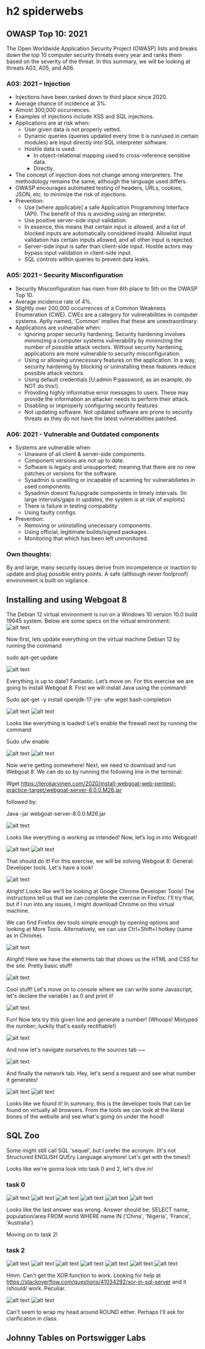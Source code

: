 # h2 spiderwebs
## OWASP Top 10: 2021
The Open Worldwide Application Security Project (OWASP) lists and breaks down the top 10 computer security threats every year and ranks them based on the severity of the threat. In this summary, we will be looking at threats A03, A05, and A06.
### A03: 2021 – Injection
*	Injections have been ranked down to third place since 2020.
*	Average chance of incidence at 3%.
*	Almost 300,000 occurrences.
*	Examples of injections include XSS and SQL injections.
*	Applications are at risk when:
    * User given data is not properly vetted.
    *	Dynamic queries (queries updated every time it is run/used in certain modules) are input directly into SQL interpreter software.
     * Hostile data is used: 
          * In object-relational mapping used to cross-reference sensitive data.
          * Directly.
*	The concept of injection does not change among interpreters. The methodology remains the same, although the language used differs.
*	OWASP encourages automated testing of headers, URLs, cookies, JSON, etc. to minimize the risk of injections.
*	Prevention:
      * Use [where applicable] a safe Application Programming Interface (API). The benefit of this is avoiding using an interpreter.
      * Use positive server-side input validation.
      * In essence, this means that certain input is allowed, and a list of blocked inputs are automatically considered invalid. Allowlist input validation has certain inputs allowed, and all other input is rejected.
      * Server-side input is safer than client-side input. Hostile actors may bypass input validation in client-side input.
      * SQL controls within queries to prevent data leaks.

### A05: 2021 – Security Misconfiguration
*	Security Misconfiguration has risen from 6th place to 5th on the OWASP Top 10.
*	Average incidence rate of 4%. 
* Slightly over 200,000 occurrences of a Common Weakness Enumeration (CWE). CWEs are a category for vulnerabilities in computer systems. Aptly named, ‘Common’ implies that these are unextraordinary. 
* Applications are vulnerable when:
    * Ignoring proper security hardening. Security hardening involves minimizing a computer systems vulnerability by minimizing the number of possible attack vectors. Without security hardening, applications are more vulnerable to security misconfiguration.
    * Using or allowing unnecessary features on the application. In a way, security hardening by blocking or uninstalling these features reduce possible attack vectors.
    * Using default credentials [U:admin P:password, as an example, do NOT do this!].
    * Providing highly informative error messages to users. These may provide the information an attacker needs to perform their attack.
    * Disabling or improperly configuring security features
    * Not updating software. Not updated software are prone to security threats as they do not have the latest vulnerabilities patched.

### A06: 2021 - Vulnerable and Outdated components
* Systems are vulnerable when:
    * Unaware of all client & server-side components.
    * Component versions are not up to date.
    * Software is legacy and unsupported; meaning that there are no new patches or versions for the software.
    * Sysadmin is unwilling or incapable of scanning for vulnerabilietes in used components.
    * Sysadmin doesnt fix/upgrade components in timely intervals. (In large intervals/gaps in updates, the system is at risk of exploits)
    * There is failure in testing compability
    * Using faulty configs.
* Prevention:
    * Removing or uninstalling unecessary components.
    * Using official, legitimate builds/signed packages.
    * Monitoring that which has been left unmonitored.

### Own thoughts:
By and large, many security issues derive from incompetence or inaction to update and plug possible entry points. A safe (although never foolproof) environment is built on vigilance.

## Installing and using Webgoat 8
The Debian 12 virtual environment is run on a Windows 10 version 10.0 build 19045 system. Below are some specs on the virtual environment:  
 ![alt text](https://user-images.githubusercontent.com/142781925/265199086-98ce3440-2c6f-400b-9c75-f39d42ffeef4.png)

Now first, lets update everything on the virtual machine Debian 12 by running the command 

sudo apt-get update

 ![alt text](https://user-images.githubusercontent.com/142781925/265199088-3c7d7d89-1bdc-4821-b68f-5bf6ec2a5a0d.png)

 
Everything is up to date? Fantastic. Let’s move on. 
For this exercise we are going to install Webgoat 8. First we will install Java using the command:

Sudo apt-get -y install openjdk-17-jre- ufw wget bash completion

 ![alt text](https://user-images.githubusercontent.com/142781925/265199089-d161dc4c-d372-4a99-8ba0-875ca8c48f6f.png)
 ![alt text](https://user-images.githubusercontent.com/142781925/265199091-b3021942-1aec-44b5-8f4e-b8051a5ececc.png)
 
Looks like everything is loaded! Let’s enable the firewall next by running the command 

Sudo ufw enable
 
 ![alt text](https://user-images.githubusercontent.com/142781925/265199092-aa21a81c-9273-4762-989a-789f86fb03c3.png)
 ![alt text](https://user-images.githubusercontent.com/142781925/265199093-92125fdf-ea80-4ca8-b1a1-6cf4ffa79747.png)

Now we’re getting somewhere! Next, we need to download and run Webgoat 8. We can do so by running the following line in the terminal:

Wget https://terokarvinen.com/2020/install-webgoat-web-pentest-practice-target/webgoat-server-8.0.0.M26.jar

followed by: 

Java -jar webgoat-server-8.0.0.M26.jar

 ![alt text](https://user-images.githubusercontent.com/142781925/265199095-a76139ea-e142-4af6-b986-014c2e568a63.png)
  
Looks like everything is working as intended! Now, let’s log in into Webgoat!

 ![alt text](https://user-images.githubusercontent.com/142781925/265199097-92fd90db-4392-47d0-bd10-50d10e163a89.png)
 ![alt text](https://user-images.githubusercontent.com/142781925/265199103-ab3bff9e-c515-4535-b453-542db65a066a.png)
  
That should do it! For this exercise, we will be solving Webgoat 8: General: Developer tools. Let's have a look!

 ![alt text](https://user-images.githubusercontent.com/142781925/265201831-2100ee0a-a9f4-40d0-a0e4-a75c69e7eb16.png)

Alright! Looks like we'll be looking at Google Chrome Developer Tools! The instructions tell us that we can complete the exercise in Firefox. I'll try that, but if I run into any issues, I might download Chrome on this virtual machine.

We can find Firefox dev tools simple enough by opening options and looking at More Tools. Alternatively, we can use Ctrl+Shift+I hotkey (same as in Chrome).

 ![alt text](https://user-images.githubusercontent.com/142781925/265201832-cb9d1bb7-2a28-4d2b-afef-8dad66966155.png)

 Alright! Here we have the elements tab that shows us the HTML and CSS for the site. Pretty basic stuff!

 ![alt text](https://user-images.githubusercontent.com/142781925/265201833-70cbc8b3-eeb5-401a-9503-75409f311f30.png)

 Cool stuff! Let's move on to console where we can write some Javascript, let's declare the variable I as 0 and print it!

 ![alt text](https://user-images.githubusercontent.com/142781925/265201834-e4d7b28e-20dd-4a71-8b9c-80eb8bdc944e.png)

 Fun! Now lets try this given line and generate a number! (Whoops! Mistyped the number; luckily that's easily rectifiable!)

 ![alt text](https://user-images.githubusercontent.com/142781925/265201835-59c59670-1936-4611-b8f3-20d82bd3ea57.png)

 And now let's navigate ourselves to the sources tab ~~

 ![alt text](https://user-images.githubusercontent.com/142781925/265201836-e75b5185-0885-4da6-b680-8afba1051c8e.png)

 And finally the network tab. Hey, let's send a request and see what number it generates!

![alt text](https://user-images.githubusercontent.com/142781925/265201837-5c92d1e2-1fe5-4050-86c1-f7ac1711c98c.png)
![alt text](https://user-images.githubusercontent.com/142781925/265201830-8a3f4743-6463-4405-a585-ce57f5909b44.png)

Looks like we found it! In summary, this is the developer tools that can be found on virtually all browsers. From the tools we can look at the literal bones of the website and see what's going on under the hood!

## SQL Zoo

Some might still call SQL 'sequel', but I prefer the acronym. (It's not Structured ENGLISH QUEry Language anymore! Let's get with the times!)

Looks like we're gonna look into task 0 and 2, let's dive in!

### task 0
![alt text](https://user-images.githubusercontent.com/142781925/265213002-bf11cb00-fc47-4dfc-830c-3cdd74ac2295.png)
![alt text](https://user-images.githubusercontent.com/142781925/265213003-d7651903-3a28-404f-8534-586fcefc232f.png)
![alt text](https://user-images.githubusercontent.com/142781925/265213004-e19197ed-0f3f-488a-864c-bc8557208d5a.png)
![alt text](https://user-images.githubusercontent.com/142781925/265213006-13a2724f-d9a0-43e1-a806-53679e448aba.png)
![alt text](https://user-images.githubusercontent.com/142781925/265213007-387d1e43-3b9c-4d6b-b89a-1a902c1b6c4b.png)
![alt text](https://user-images.githubusercontent.com/142781925/265213008-e9f5b0fd-ed98-43ab-b690-d525a8474ca3.png)

Looks like the last answer was wrong. Answer should be:
SELECT name, population/area
  FROM world
 WHERE name IN ('China', 'Nigeria', 'France', 'Australia')

Moving on to task 2!

### task 2
![alt text](https://user-images.githubusercontent.com/142781925/265213009-7f1ded0a-ebe9-4f4a-a88f-a95c42b1e9fe.png)
![alt text](https://user-images.githubusercontent.com/142781925/265213010-776896a0-1621-4a70-aa6c-888486858977.png)
![alt text](https://user-images.githubusercontent.com/142781925/265213011-e13f96ae-2a1e-4732-ace1-a66c3920c3d1.png)
![alt text](https://user-images.githubusercontent.com/142781925/265213013-cd448c14-edb5-4c8b-ad20-a75c8cd47625.png)
![alt text](https://user-images.githubusercontent.com/142781925/265213014-34cbda88-de5a-40fd-89f4-7c35934829b8.png)
![alt text](https://user-images.githubusercontent.com/142781925/265213015-befccded-532f-4c17-ac7f-c0e1b145cfd9.png)
![alt text](https://user-images.githubusercontent.com/142781925/265213016-d34a52bd-fa4e-454f-8d48-89fea8c08403.png)

Hmm. Can't get the XOR function to work. Looking for help at https://stackoverflow.com/questions/41034292/xor-in-sql-server and it /should/ work. Peculiar.

![alt text](https://user-images.githubusercontent.com/142781925/265213017-7e17f0db-9d2a-41a9-ba6f-3a67c9378e7e.png)
![alt text](https://user-images.githubusercontent.com/142781925/265213018-8cd44dcf-64b9-4898-aa8e-da6cdbaeca64.png)

Can't seem to wrap my head around ROUND either. Perhaps I'll ask for clarification in class.

## Johnny Tables on Portswigger Labs
